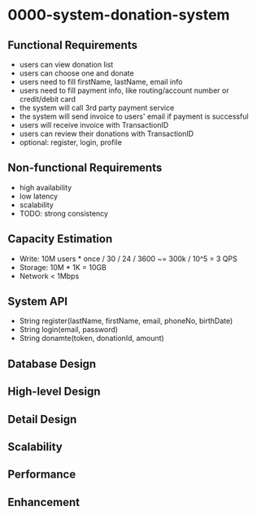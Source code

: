 # 0000-system-donation-system

## Functional Requirements
- users can view donation list
- users can choose one and donate
- users need to fill firstName, lastName, email info
- users need to fill payment info, like routing/account number or credit/debit card
- the system will call 3rd party payment service
- the system will send invoice to users' email if payment is successful
- users will receive invoice with TransactionID
- users can review their donations with TransactionID
- optional: register, login, profile

## Non-functional Requirements
- high availability
- low latency
- scalability
- TODO: strong consistency

## Capacity Estimation
- Write: 10M users * once / 30 / 24 / 3600 ~= 300k / 10^5 = 3 QPS
- Storage: 10M * 1K = 10GB
- Network < 1Mbps

## System API
- String register(lastName, firstName, email, phoneNo, birthDate)
- String login(email, password)
- String donamte(token, donationId, amount)


## Database Design

## High-level Design

## Detail Design

## Scalability

## Performance

## Enhancement